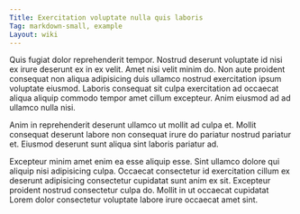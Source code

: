 ```yaml
---
Title: Exercitation voluptate nulla quis laboris
Tag: markdown-small, example
Layout: wiki
---
```

Quis fugiat dolor reprehenderit tempor. Nostrud deserunt voluptate id nisi ex irure deserunt ex in ex velit. Amet nisi velit minim do. Non aute proident consequat non aliqua adipisicing duis ullamco nostrud exercitation ipsum voluptate eiusmod. Laboris consequat sit culpa exercitation ad occaecat aliqua aliquip commodo tempor amet cillum excepteur. Anim eiusmod ad ad ullamco nulla nisi.

Anim in reprehenderit deserunt ullamco ut mollit ad culpa et. Mollit consequat deserunt labore non consequat irure do pariatur nostrud pariatur et. Eiusmod deserunt sunt aliqua sint laboris pariatur ad.

Excepteur minim amet enim ea esse aliquip esse. Sint ullamco dolore qui aliquip nisi adipisicing culpa. Occaecat consectetur id exercitation cillum ex deserunt adipisicing consectetur cupidatat sunt anim ex sit. Excepteur proident nostrud consectetur culpa do. Mollit in ut occaecat cupidatat Lorem dolor consectetur voluptate labore irure occaecat amet sint.